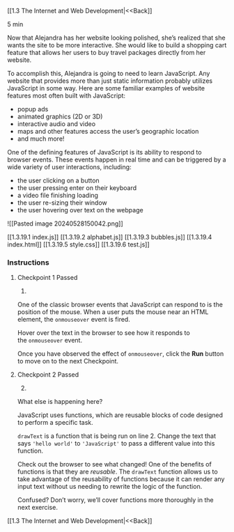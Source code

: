 [[1.3 The Internet and Web Development|<<Back]]

5 min

Now that Alejandra has her website looking polished, she’s realized that she wants the site to be more interactive. She would like to build a shopping cart feature that allows her users to buy travel packages directly from her website.

To accomplish this, Alejandra is going to need to learn JavaScript. Any website that provides more than just static information probably utilizes JavaScript in some way. Here are some familiar examples of website features most often built with JavaScript:

- popup ads
- animated graphics (2D or 3D)
- interactive audio and video
- maps and other features access the user’s geographic location
- and much more!

One of the defining features of JavaScript is its ability to respond to browser events. These events happen in real time and can be triggered by a wide variety of user interactions, including:

- the user clicking on a button
- the user pressing enter on their keyboard
- a video file finishing loading
- the user re-sizing their window
- the user hovering over text on the webpage

![[Pasted image 20240528150042.png]]

[[1.3.19.1 index.js]]
[[1.3.19.2 alphabet.js]]
[[1.3.19.3 bubbles.js]]
[[1.3.19.4 index.html]]
[[1.3.19.5 style.css]]
[[1.3.19.6 test.js]]

### Instructions

1. Checkpoint 1 Passed
    
    1.
    
    One of the classic browser events that JavaScript can respond to is the position of the mouse. When a user puts the mouse near an HTML element, the `onmouseover` event is fired.
    
    Hover over the text in the browser to see how it responds to the `onmouseover` event.
    
    Once you have observed the effect of `onmouseover`, click the **Run** button to move on to the next Checkpoint.
    
2. Checkpoint 2 Passed
    
    2.
    
    What else is happening here?
    
    JavaScript uses functions, which are reusable blocks of code designed to perform a specific task.
    
    `drawText` is a function that is being run on line 2. Change the text that says `'hello world'` to `'JavaScript'` to pass a different value into this function.
    
    Check out the browser to see what changed! One of the benefits of functions is that they are _reusable_. The `drawText` function allows us to take advantage of the reusability of functions because it can render any input text without us needing to rewrite the logic of the function.
    
    Confused? Don’t worry, we’ll cover functions more thoroughly in the next exercise.



[[1.3 The Internet and Web Development|<<Back]]